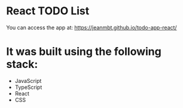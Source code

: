 # React TODO List

You can access the app at:
https://jeanmbt.github.io/todo-app-react/

# It was built using the following stack:

- JavaScript
- TypeScript
- React
- CSS


